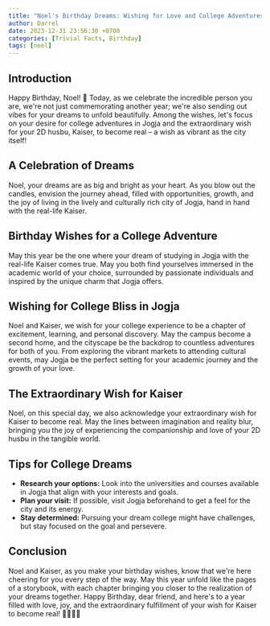 ```yaml
---
title: "Noel's Birthday Dreams: Wishing for Love and College Adventures in Jogja! 🏫💖🎉"
author: Darrel
date: 2023-12-31 23:56:30 +0700
categories: [Trivial Facts, Birthday]
tags: [noel]
---
```


## Introduction

Happy Birthday, Noel! 🎂 Today, as we celebrate the incredible person you are, we're not just commemorating another year; we're also sending out vibes for your dreams to unfold beautifully. Among the wishes, let's focus on your desire for college adventures in Jogja and the extraordinary wish for your 2D husbu, Kaiser, to become real – a wish as vibrant as the city itself!

## A Celebration of Dreams

Noel, your dreams are as big and bright as your heart. As you blow out the candles, envision the journey ahead, filled with opportunities, growth, and the joy of living in the lively and culturally rich city of Jogja, hand in hand with the real-life Kaiser.

## Birthday Wishes for a College Adventure

May this year be the one where your dream of studying in Jogja with the real-life Kaiser comes true. May you both find yourselves immersed in the academic world of your choice, surrounded by passionate individuals and inspired by the unique charm that Jogja offers.

## Wishing for College Bliss in Jogja

Noel and Kaiser, we wish for your college experience to be a chapter of excitement, learning, and personal discovery. May the campus become a second home, and the cityscape be the backdrop to countless adventures for both of you. From exploring the vibrant markets to attending cultural events, may Jogja be the perfect setting for your academic journey and the growth of your love.

## The Extraordinary Wish for Kaiser

Noel, on this special day, we also acknowledge your extraordinary wish for Kaiser to become real. May the lines between imagination and reality blur, bringing you the joy of experiencing the companionship and love of your 2D husbu in the tangible world.

## Tips for College Dreams

- **Research your options:** Look into the universities and courses available in Jogja that align with your interests and goals.
- **Plan your visit:** If possible, visit Jogja beforehand to get a feel for the city and its energy.
- **Stay determined:** Pursuing your dream college might have challenges, but stay focused on the goal and persevere.

## Conclusion

Noel and Kaiser, as you make your birthday wishes, know that we're here cheering for you every step of the way. May this year unfold like the pages of a storybook, with each chapter bringing you closer to the realization of your dreams together. Happy Birthday, dear friend, and here's to a year filled with love, joy, and the extraordinary fulfillment of your wish for Kaiser to become real! 💑🏫💖🎉